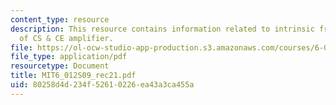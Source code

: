 ```yaml
---
content_type: resource
description: This resource contains information related to intrinsic frequency response
  of CS & CE amplifier.
file: https://ol-ocw-studio-app-production.s3.amazonaws.com/courses/6-012-microelectronic-devices-and-circuits-spring-2009/80258d4d234f52610226ea43a3ca455a_MIT6_012S09_rec21.pdf
file_type: application/pdf
resourcetype: Document
title: MIT6_012S09_rec21.pdf
uid: 80258d4d-234f-5261-0226-ea43a3ca455a
---
```

